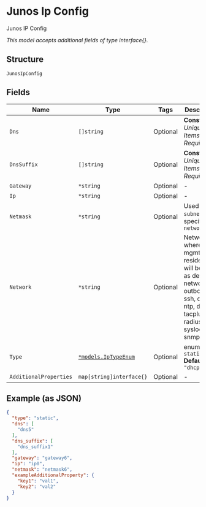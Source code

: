 
# Junos Ip Config

Junos IP Config

*This model accepts additional fields of type interface{}.*

## Structure

`JunosIpConfig`

## Fields

| Name | Type | Tags | Description |
|  --- | --- | --- | --- |
| `Dns` | `[]string` | Optional | **Constraints**: *Unique Items Required* |
| `DnsSuffix` | `[]string` | Optional | **Constraints**: *Unique Items Required* |
| `Gateway` | `*string` | Optional | - |
| `Ip` | `*string` | Optional | - |
| `Netmask` | `*string` | Optional | Used only if `subnet` is not specified in `networks` |
| `Network` | `*string` | Optional | Network where this mgmt IP reside, this will be used as default network for outbound-ssh, dns, ntp, dns, tacplus, radius, syslog, snmp |
| `Type` | [`*models.IpTypeEnum`](../../doc/models/ip-type-enum.md) | Optional | enum: `dhcp`, `static`<br>**Default**: `"dhcp"` |
| `AdditionalProperties` | `map[string]interface{}` | Optional | - |

## Example (as JSON)

```json
{
  "type": "static",
  "dns": [
    "dns5"
  ],
  "dns_suffix": [
    "dns_suffix1"
  ],
  "gateway": "gateway6",
  "ip": "ip0",
  "netmask": "netmask6",
  "exampleAdditionalProperty": {
    "key1": "val1",
    "key2": "val2"
  }
}
```

